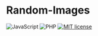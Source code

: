 # Random-Images

![JavaScript](https://img.shields.io/static/v1?label=Language&message=JavaScript&color=red) ![PHP](https://img.shields.io/badge/Language-PHP-blue) [![MIT license](https://img.shields.io/badge/License-MIT-blue.svg)](https://lbesson.mit-license.org/)
